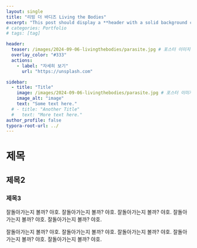 ```yaml
---
layout: single
title: "리빙 더 바디즈 Living the Bodies"
excerpt: "This post should display a **header with a solid background color**, if the theme supports it."
# categories: Portfolio
# tags: [tag]

header:
  teaser: /images/2024-09-06-livingthebodies/parasite.jpg # 포스터 이미지
  overlay_color: "#333"
  actions:
    - label: "자세히 보기"
      url: "https://unsplash.com"

sidebar:
  - title: "Title"
    image: /images/2024-09-06-livingthebodies/parasite.jpg # 포스터 이미지
    image_alt: "image"
    text: "Some text here."
  # - title: "Another Title"
  #   text: "More text here."
author_profile: false
typora-root-url: ../
---
```

# 제목
## 제목2
### 제목3
잘돌아가는지 볼까? 야호. 잘돌아가는지 볼까? 야호. 잘돌아가는지 볼까? 야호. 잘돌아가는지 볼까? 야호. 잘돌아가는지 볼까? 야호.

잘돌아가는지 볼까? 야호. 잘돌아가는지 볼까? 야호. 잘돌아가는지 볼까? 야호. 잘돌아가는지 볼까? 야호. 잘돌아가는지 볼까? 야호.

